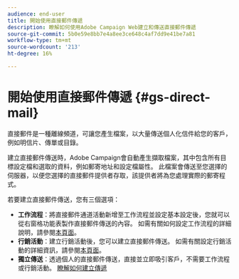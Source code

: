 ```yaml
---
audience: end-user
title: 開始使用直接郵件傳遞
description: 瞭解如何使用Adobe Campaign Web建立和傳送直接郵件傳遞
source-git-commit: 5b0e59e8bb7e4a8ee3ce648c4af7dd9e41be7a81
workflow-type: tm+mt
source-wordcount: '213'
ht-degree: 16%

---
```



# 開始使用直接郵件傳遞 {#gs-direct-mail}



直接郵件是一種離線頻道，可讓您產生檔案，以大量傳送個人化信件給您的客戶，例如明信片、傳單或目錄。

建立直接郵件傳送時，Adobe Campaign會自動產生擷取檔案，其中包含所有目標設定檔和選取的資料，例如郵寄地址和設定檔屬性。 此檔案會傳送至您選擇的伺服器，以便您選擇的直接郵件提供者存取，該提供者將為您處理實際的郵寄程式。

若要建立直接郵件傳送，您有三個選項：

* **工作流程**：將直接郵件通道活動新增至工作流程並設定基本設定後，您就可以從右窗格功能表製作直接郵件傳送的內容。 如需有關如何設定工作流程的詳細說明，請參閱[本頁面](../workflows/gs-workflow-creation.md)。
* **行銷活動**：建立行銷活動後，您可以建立直接郵件傳送。 如需有關設定行銷活動的詳細資訊，請參閱[本頁面](../campaigns/gs-campaigns.md)。
* **獨立傳送**：透過個人的直接郵件傳送，直接並立即吸引客戶，不需要工作流程或行銷活動。 [瞭解如何建立傳遞](../msg/gs-deliveries.md)

<!--
<table style="table-layout:fixed"><tr style="border: 0;">
<td>
<a href="create-push.md">
<img alt="Lead" src="assets/do-not-localize/push_create.jpeg">
</a>
<div><a href="create-push.md"><strong>Create a push delivery</strong>
</div>
<p>
</td>
<td>
<a href="content-push.md">
<img alt="Infrequent" src="assets/do-not-localize/push_design.jpeg">
</a>
<div>
<a href="content-push.md"><strong>Design a push delivery<strong></strong></a>
</div>
<p></td>
<td>
<a href="send-push.md">
<img alt="Validation" src="assets/do-not-localize/push_send.jpeg">
</a>
<div>
<a href="send-push.md"><strong>Send a push delivery</strong></a>
</div>
<p>
</td>
<td>
<a href="send-push.md">
<img alt="Validation" src="assets/do-not-localize/push_report.jpeg">
</a>
<div>
<a href="send-push.md"><strong>Push delivery report</strong></a>
</div>
<p>
</td>
</tr></table>
-->
